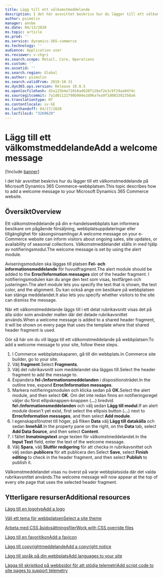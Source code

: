 ```yaml
---
title: Lägg till ett välkomstmeddelande
description: I det här avsnittet beskrivs hur du lägger till ett välkomstmeddelande på Microsoft Dynamics 365 Commerce-webbplatsen.
author: psimolin
manager: annbe
ms.date: 04/13/2020
ms.topic: article
ms.prod: ''
ms.service: dynamics-365-commerce
ms.technology: ''
audience: Application user
ms.reviewer: v-chgri
ms.search.scope: Retail, Core, Operations
ms.custom: ''
ms.assetid: ''
ms.search.region: Global
ms.author: psimolin
ms.search.validFrom: 2019-10-31
ms.dyn365.ops.version: Release 10.0.5
ms.openlocfilehash: d2a125b4e71016ad620f128af2e3c9f29aa04f4c
ms.sourcegitcommit: 7a1d01122790b904e2d96a7ea9f1d003392358a6
ms.translationtype: HT
ms.contentlocale: sv-SE
ms.lasthandoff: 04/17/2020
ms.locfileid: "3269629"
---
```

# <a name="add-a-welcome-message"></a><span data-ttu-id="93efe-103">Lägg till ett välkomstmeddelande</span><span class="sxs-lookup"><span data-stu-id="93efe-103">Add a welcome message</span></span>


[!include [banner](includes/banner.md)]

<span data-ttu-id="93efe-104">I det här avsnittet beskrivs hur du lägger till ett välkomstmeddelande på Microsoft Dynamics 365 Commerce-webbplatsen.</span><span class="sxs-lookup"><span data-stu-id="93efe-104">This topic describes how to add a welcome message to your Microsoft Dynamics 365 Commerce website.</span></span>

## <a name="overview"></a><span data-ttu-id="93efe-105">Översikt</span><span class="sxs-lookup"><span data-stu-id="93efe-105">Overview</span></span>

<span data-ttu-id="93efe-106">Ett välkomstmeddelande på din e-handelswebbplats kan informera besökare om pågående försäljning, webbplatsuppdateringar eller tillgänglighet för säsongsinsamlingar.</span><span class="sxs-lookup"><span data-stu-id="93efe-106">A welcome message on your e-Commerce website can inform visitors about ongoing sales, site updates, or availability of seasonal collections.</span></span> <span data-ttu-id="93efe-107">Välkomstmeddelandet ställs in med hjälp av notifieringsmodul.</span><span class="sxs-lookup"><span data-stu-id="93efe-107">The welcome message is set by using the alert module.</span></span>

<span data-ttu-id="93efe-108">Aviseringsmodulen ska läggas till platsen **Fel- och informationsmeddelande** för huvudfragment.</span><span class="sxs-lookup"><span data-stu-id="93efe-108">The alert module should be added to the **Error/Information messages** slot of the header fragment.</span></span> <span data-ttu-id="93efe-109">I notifieringsmodulen kan du ange den text som visas, textfärgen och justeringen.</span><span class="sxs-lookup"><span data-stu-id="93efe-109">The alert module lets you specify the text that is shown, the text color, and the alignment.</span></span> <span data-ttu-id="93efe-110">Du kan också ange om besökare på webbplatsen kan stänga meddelandet.</span><span class="sxs-lookup"><span data-stu-id="93efe-110">It also lets you specify whether visitors to the site can dismiss the message.</span></span>

<span data-ttu-id="93efe-111">När ett välkomstmeddelande läggs till i ett delat rubrikavsnitt visas det på alla sidor som använder mallen där det delade rubrikavsnittet används.</span><span class="sxs-lookup"><span data-stu-id="93efe-111">When a welcome message is added to a shared header fragment, it will be shown on every page that uses the template where that shared header fragment is used.</span></span>

<span data-ttu-id="93efe-112">Gör så här om du vill lägga till ett välkomstmeddelande på webbplatsen:</span><span class="sxs-lookup"><span data-stu-id="93efe-112">To add a welcome message to your site, follow these steps.</span></span>

1. <span data-ttu-id="93efe-113">I Commerce webbplatsskaparen, gå till din webbplats.</span><span class="sxs-lookup"><span data-stu-id="93efe-113">In Commerce site builder, go to your site.</span></span>
1. <span data-ttu-id="93efe-114">Välj **fragment**.</span><span class="sxs-lookup"><span data-stu-id="93efe-114">Select **Fragments**.</span></span>
1. <span data-ttu-id="93efe-115">Välj det rubrikavsnitt som meddelandet ska läggas till.</span><span class="sxs-lookup"><span data-stu-id="93efe-115">Select the header fragment to add the message to.</span></span>
1. <span data-ttu-id="93efe-116">Expandera **fel-/informationsmeddelanden** i dispositionsträdet.</span><span class="sxs-lookup"><span data-stu-id="93efe-116">In the outline tree, expand **Error/Information messages**.</span></span>
1. <span data-ttu-id="93efe-117">Markera notifieringsmodulen och klicka sedan på **OK**.</span><span class="sxs-lookup"><span data-stu-id="93efe-117">Select the alert module, and then select **OK**.</span></span> <span data-ttu-id="93efe-118">Om det inte redan finns en notifieringsregel väljer du först ellipsknappen-knappen (**...**) bredvid **fel-/informationsmeddelanden** och välj sedan **Lägg till modul**.</span><span class="sxs-lookup"><span data-stu-id="93efe-118">If an alert module doesn't yet exist, first select the ellipsis button (**...**) next to **Error/Information messages**, and then select **Add module**.</span></span>
1. <span data-ttu-id="93efe-119">I egenskapsfönstret till höger, på fliken **Data** välj **Lägg till datakälla** och sedan **Innehåll**.</span><span class="sxs-lookup"><span data-stu-id="93efe-119">In the property pane on the right, on the **Data** tab, select **Add Data Source**, and then select **Content**.</span></span>
1. <span data-ttu-id="93efe-120">I fältet **Inmatningstext** ange texten för välkomstmeddelandet.</span><span class="sxs-lookup"><span data-stu-id="93efe-120">In the **Input Text** field, enter the text of the welcome message.</span></span>
1. <span data-ttu-id="93efe-121">Välj **Spara**, välj **Slutför redigering** för att checka in rubrikavsnittet och välj sedan **publicera** för att publicera den.</span><span class="sxs-lookup"><span data-stu-id="93efe-121">Select **Save**, select **Finish editing** to check in the header fragment, and then select **Publish** to publish it.</span></span> 

<span data-ttu-id="93efe-122">Välkomstmeddelandet visas nu överst på varje webbplatssida där det valda rubrikavsnittet används.</span><span class="sxs-lookup"><span data-stu-id="93efe-122">The welcome message will now appear at the top of every site page that uses the selected header fragment.</span></span>

## <a name="additional-resources"></a><span data-ttu-id="93efe-123">Ytterligare resurser</span><span class="sxs-lookup"><span data-stu-id="93efe-123">Additional resources</span></span>

[<span data-ttu-id="93efe-124">Lägg till en logotyp</span><span class="sxs-lookup"><span data-stu-id="93efe-124">Add a logo</span></span>](add-logo.md)

[<span data-ttu-id="93efe-125">Välj ett tema för webbplatsen</span><span class="sxs-lookup"><span data-stu-id="93efe-125">Select a site theme</span></span>](select-site-theme.md)

[<span data-ttu-id="93efe-126">Arbeta med CSS åsidosättningsfiler</span><span class="sxs-lookup"><span data-stu-id="93efe-126">Work with CSS override files</span></span>](css-override-files.md)

[<span data-ttu-id="93efe-127">Lägg till en favoritikon</span><span class="sxs-lookup"><span data-stu-id="93efe-127">Add a favicon</span></span>](add-favicon.md)

[<span data-ttu-id="93efe-128">Lägg till copyrightmeddelande</span><span class="sxs-lookup"><span data-stu-id="93efe-128">Add a copyright notice</span></span>](add-copyright-notice.md)

[<span data-ttu-id="93efe-129">Lägg till språk på din webbplats</span><span class="sxs-lookup"><span data-stu-id="93efe-129">Add languages to your site</span></span>](add-languages-to-site.md)

[<span data-ttu-id="93efe-130">Lägga till skriptkod på webbsidor för att stödja telemetri</span><span class="sxs-lookup"><span data-stu-id="93efe-130">Add script code to site pages to support telemetry</span></span>](add-telemetry.md)

